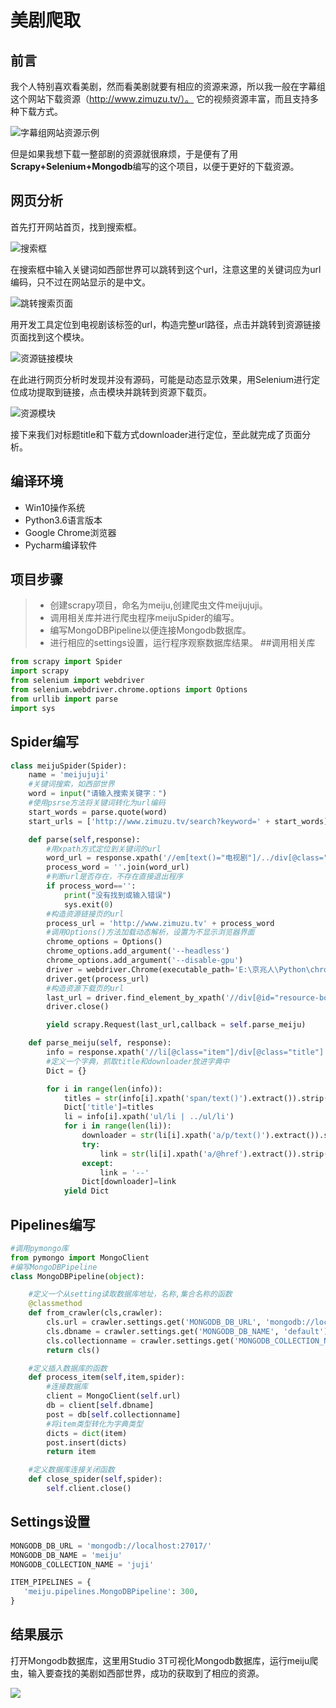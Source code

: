美剧爬取
======

## 前言 
我个人特别喜欢看美剧，然而看美剧就要有相应的资源来源，所以我一般在字幕组这个网站下载资源（http://www.zimuzu.tv/）。 它的视频资源丰富，而且支持多种下载方式。



![字幕组网站资源示例](https://upload-images.jianshu.io/upload_images/5498924-4b0398b270c03547.jpg?imageMogr2/auto-orient/strip%7CimageView2/2/w/500)



但是如果我想下载一整部剧的资源就很麻烦，于是便有了用**Scrapy+Selenium+Mongodb**编写的这个项目，以便于更好的下载资源。



## 网页分析

首先打开网站首页，找到搜索框。

![搜索框](https://upload-images.jianshu.io/upload_images/5498924-a45ef05a88ff5197.jpg?imageMogr2/auto-orient/strip%7CimageView2/2/w/500)

在搜索框中输入关键词如西部世界可以跳转到这个url，注意这里的关键词应为url编码，只不过在网站显示的是中文。

![跳转搜索页面](https://upload-images.jianshu.io/upload_images/5498924-63217559a7a775b8.jpg?imageMogr2/auto-orient/strip%7CimageView2/2/w/500)



用开发工具定位到电视剧该标签的url，构造完整url路径，点击并跳转到资源链接页面找到这个模块。

![资源链接模块](https://upload-images.jianshu.io/upload_images/5498924-59bf6aec6a8197db.jpg?imageMogr2/auto-orient/strip%7CimageView2/2/w/500)

在此进行网页分析时发现并没有源码，可能是动态显示效果，用Selenium进行定位成功提取到链接，点击模块并跳转到资源下载页。

![资源模块](https://upload-images.jianshu.io/upload_images/5498924-408807fe86e3cdad.jpg?imageMogr2/auto-orient/strip%7CimageView2/2/w/500)



接下来我们对标题title和下载方式downloader进行定位，至此就完成了页面分析。



## 编译环境

* Win10操作系统
* Python3.6语言版本
* Google Chrome浏览器
* Pycharm编译软件



## 项目步骤

> * 创建scrapy项目，命名为meiju,创建爬虫文件meijujuji。
> * 调用相关库并进行爬虫程序meijuSpider的编写。
> * 编写MongoDBPipeline以便连接Mongodb数据库。
> * 进行相应的settings设置，运行程序观察数据库结果。
##调用相关库

```python
from scrapy import Spider
import scrapy
from selenium import webdriver
from selenium.webdriver.chrome.options import Options
from urllib import parse
import sys
```


## Spider编写

```python
class meijuSpider(Spider):
    name = 'meijujuji'
    #关键词搜索，如西部世界
    word = input("请输入搜索关键字：")
    #使用psrse方法将关键词转化为url编码
    start_words = parse.quote(word)
    start_urls = ['http://www.zimuzu.tv/search?keyword=' + start_words]

    def parse(self,response):
        #用xpath方式定位到关键词的url
        word_url = response.xpath('//em[text()="电视剧"]/../div[@class="fl-img"]/a/@href').extract()
        process_word = ''.join(word_url)
        #判断url是否存在，不存在直接退出程序
        if process_word=='':
            print("没有找到或输入错误")
            sys.exit(0)
        #构造资源链接页的url
        process_url = 'http://www.zimuzu.tv' + process_word
        #调用Options()方法加载动态解析，设置为不显示浏览器界面
        chrome_options = Options()
        chrome_options.add_argument('--headless')
        chrome_options.add_argument('--disable-gpu')
        driver = webdriver.Chrome(executable_path='E:\京兆人\Python\chromedriver.exe', chrome_options=chrome_options)
        driver.get(process_url)
        #构造资源下载页的url
        last_url = driver.find_element_by_xpath('//div[@id="resource-box"]/div/div/h3/a').get_attribute('href')
        driver.close()

        yield scrapy.Request(last_url,callback = self.parse_meiju)

    def parse_meiju(self, response):
        info = response.xpath('//li[@class="item"]/div[@class="title"]')
        #定义一个字典，抓取title和downloader放进字典中
        Dict = {}

        for i in range(len(info)):
            titles = str(info[i].xpath('span/text()').extract()).strip("[]").replace("'","")
            Dict['title']=titles
            li = info[i].xpath('ul/li | ../ul/li')
            for i in range(len(li)):
                downloader = str(li[i].xpath('a/p/text()').extract()).strip("[]'")
                try:
                    link = str(li[i].xpath('a/@href').extract()).strip("[]'")
                except:
                    link = '--'
                Dict[downloader]=link
            yield Dict

```


## Pipelines编写

```python
#调用pymongo库
from pymongo import MongoClient
#编写MongoDBPipeline
class MongoDBPipeline(object):

    #定义一个从setting读取数据库地址，名称,集合名称的函数
    @classmethod
    def from_crawler(cls,crawler):
        cls.url = crawler.settings.get('MONGODB_DB_URL', 'mongodb://localhost:27017/')
        cls.dbname = crawler.settings.get('MONGODB_DB_NAME', 'default')
        cls.collectionname = crawler.settings.get('MONGODB_COLLECTION_NAME','default')
        return cls()

    #定义插入数据库的函数
    def process_item(self,item,spider):
        #连接数据库
        client = MongoClient(self.url)
        db = client[self.dbname]
        post = db[self.collectionname]
        #将item类型转化为字典类型
        dicts = dict(item)
        post.insert(dicts)
        return item

    #定义数据库连接关闭函数
    def close_spider(self,spider):
        self.client.close()

```


## Settings设置

```python
MONGODB_DB_URL = 'mongodb://localhost:27017/'
MONGODB_DB_NAME = 'meiju'
MONGODB_COLLECTION_NAME = 'juji'

ITEM_PIPELINES = {
   'meiju.pipelines.MongoDBPipeline': 300,
}
```


## 结果展示

打开Mongodb数据库，这里用Studio 3T可视化Mongodb数据库，运行meiju爬虫，输入要查找的美剧如西部世界，成功的获取到了相应的资源。



![](https://upload-images.jianshu.io/upload_images/5498924-3cefabd43800f348.png?imageMogr2/auto-orient/strip%7CimageView2/2/w/500)




